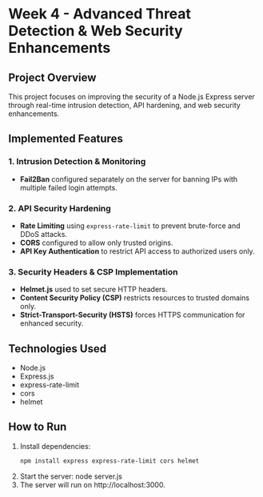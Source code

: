 # Week 4 - Advanced Threat Detection & Web Security Enhancements

## Project Overview
This project focuses on improving the security of a Node.js Express server through real-time intrusion detection, API hardening, and web security enhancements.

## Implemented Features

### 1. Intrusion Detection & Monitoring
- **Fail2Ban** configured separately on the server for banning IPs with multiple failed login attempts.

### 2. API Security Hardening
- **Rate Limiting** using `express-rate-limit` to prevent brute-force and DDoS attacks.
- **CORS** configured to allow only trusted origins.
- **API Key Authentication** to restrict API access to authorized users only.

### 3. Security Headers & CSP Implementation
- **Helmet.js** used to set secure HTTP headers.
- **Content Security Policy (CSP)** restricts resources to trusted domains only.
- **Strict-Transport-Security (HSTS)** forces HTTPS communication for enhanced security.

## Technologies Used
- Node.js
- Express.js
- express-rate-limit
- cors
- helmet

## How to Run

1. Install dependencies:
   ```bash
   npm install express express-rate-limit cors helmet
2. Start the server:
   node server.js
3. The server will run on http://localhost:3000.
